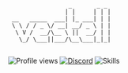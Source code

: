 ```
                 _       _ _ 
                | |     | | |
 __   _____  ___| |_ ___| | |
 \ \ / / _ \/ __| __/ _ \ | |
  \ V /  __/\__ \ ||  __/ | |
   \_/ \___||___/\__\___|_|_|
     
```

![Profile views](https://komarev.com/ghpvc/?username=vestell&style=plastic&color=f53936)
[![Discord](https://img.shields.io/discord/929312066957881354?color=f53936&label=Discord&style=plastic)](https://discord.gg/rXYZwjzKGh)
![Skills](https://img.shields.io/badge/Skills-c%2B%2B%2C%20python%2C%20js-f53936?&style=plastic)
